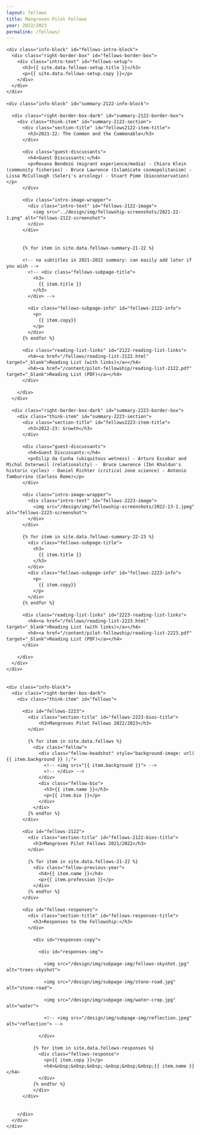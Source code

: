 ```yaml
---
layout: fellows
title: Mangroves Pilot Fellows
year: 2022/2023
permalink: /fellows/
---
```


<head>
    <meta charset="UTF-8" />
    <meta name="viewport" content="width=device-width">
</head>

<body id="fellows-body">
  <div id="wrapper">

    <div class="info-block" id="fellows-intro-block">
      <div class="right-border-box" id="fellows-border-box">
        <div class="intro-text" id="fellows-setup">
          <h3>{{ site.data.fellows-setup.title }}</h3>
          <p>{{ site.data.fellows-setup.copy }}</p>
        </div>
      </div>
    </div>
    
    <div class="info-block" id="summary-2122-info-block">

      <div class="right-border-box-dark" id="summary-2122-border-box">
        <div class="think-item" id="summary-2122-section">
          <div class="section-title" id="fellows2122-item-title">
            <h3>2021-22: The Common and the Commonable</h3>
          </div>

          <div class="guest-discussants">
            <h4>Guest Discussants:</h4>
            <p>Roxana Bendezú (migrant experience/media) - Chiara Klein (community fisheries) - Bruce Lawrence (Islamicate cosmopolitanism) - Lissa McCullough (Soleri's arcology) - Stuart Pimm (bioconservation)</p>
          </div>

          <div class="intro-image-wrapper">
            <div class="intro-text" id="fellows-2122-image">
              <img src="../design/img/fellowship-screenshots/2021-22-1.png" alt="fellows-2122-screenshot">
            </div>
          </div>


          {% for item in site.data.fellows-summary-21-22 %}

          <!-- no subtitles in 2021-2022 summary: can easily add later if you wish -->
            <!-- <div class="fellows-subpage-title">
              <h3>
                {{ item.title }}
              </h3>
            </div> -->

            <div class="fellows-subpage-info" id="fellows-2122-info">
              <p>
                {{ item.copy}}
              </p>
            </div>
          {% endfor %}

          <div class="reading-list-links" id="2122-reading-list-links">
            <h4><a href="/fellows/reading-list-2122.html" target="_blank">Reading List (with links)</a></h4>
            <h4><a href="/content/pilot-fellowship/reading-list-2122.pdf" target="_blank">Reading List (PDF)</a></h4>
          </div>

        </div>
      </div>

      <div class="right-border-box-dark" id="summary-2223-border-box">
        <div class="think-item" id="summary-2223-section">
          <div class="section-title" id="fellows2223-item-title">
            <h3>2022-23: Growth</h3>
          </div>

          <div class="guest-discussants">
            <h4>Guest Discussants:</h4>
            <p>Dilip da Cunha (ubiquitous wetness) - Arturo Escobar and Michal Osterweil (relationality) -  Bruce Lawrence (Ibn Khaldun's historic cycles) - Daniel Richter (critical zone science) - Antonio Tamburrino (Carless Rome)</p>
          </div>

          <div class="intro-image-wrapper">
            <div class="intro-text" id="fellows-2223-image">
              <img src="/design/img/fellowship-screenshots/2022-23-1.jpeg" alt="fellows-2223-screenshot">
            </div>
          </div>

          {% for item in site.data.fellows-summary-22-23 %}
            <div class="fellows-subpage-title">
              <h3>
                {{ item.title }}
              </h3>
            </div>
            <div class="fellows-subpage-info" id="fellows-2223-info">
              <p>
                {{ item.copy}}
              </p>
            </div>
          {% endfor %}

          <div class="reading-list-links" id="2223-reading-list-links">
            <h4><a href="/fellows/reading-list-2223.html" target="_blank">Reading List (with links)</a></h4>
            <h4><a href="/content/pilot-fellowship/reading-list-2223.pdf" target="_blank">Reading List (PDF)</a></h4>
          </div>

        </div>
      </div>
    </div>


    <div class="info-block">
      <div class="right-border-box-dark">
        <div class="think-item" id="fellows">

          <div id="fellows-2223">
            <div class="section-title" id="fellows-2223-bios-title">
                <h3>Mangroves Pilot Fellows 2022/2023</h3>
            </div>

            {% for item in site.data.fellows %}
              <div class="fellow">
                <div class="fellow-headshot" style="background-image: url( {{ item.background }} );">
                  <!-- <img src="{{ item.background }}"> -->
                  <!-- </div> -->
                </div>
                <div class="fellow-bio">
                  <h3>{{ item.name }}</h3>
                  <p>{{ item.bio }}</p>
                </div>
              </div>
            {% endfor %}
          </div>

          <div id="fellows-2122">
            <div class="section-title" id="fellows-2122-bios-title">
              <h3>Mangroves Pilot Fellows 2021/2022</h3>
            </div>

            {% for item in site.data.fellows-21-22 %}
              <div class="fellow-previous-year">
                <h4>{{ item.name }}</h4>
                <p>{{ item.profession }}</p>
              </div>
            {% endfor %}
          </div>

          <div id="fellows-responses">
            <div class="section-title" id="fellows-responses-title">
              <h3>Responses to the Fellowship:</h3>
            </div>

              <div id="responses-copy">

                <div id="responses-img">

                  <img src="/design/img/subpage-img/fellows-skyshot.jpg" alt="trees-skyshot">

                  <img src="/design/img/subpage-img/stone-road.jpg" alt="stone-road">

                  <img src="/design/img/subpage-img/water-crop.jpg" alt="water">

                  <!-- <img src="/design/img/subpage-img/reflection.jpeg" alt="reflection"> -->

                </div>

              {% for item in site.data.fellows-responses %}
                <div class="fellows-response">
                  <p>{{ item.copy }}</p>
                  <h4>&nbsp;&nbsp;&nbsp;-&nbsp;&nbsp;&nbsp;{{ item.name }}</h4>
                </div>
              {% endfor %}
              </div>
          </div>


        </div>
      </div>
    </div>




 




  </div>
</body>      


